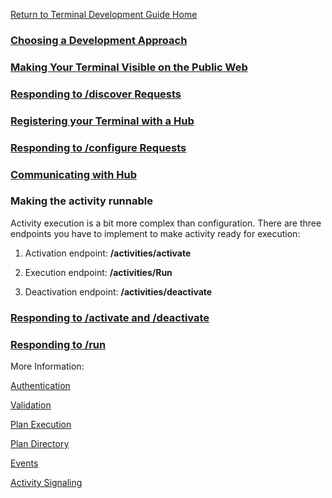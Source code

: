 
[Return to Terminal Development Guide Home](/Docs/ForDevelopers/DevelopmentGuides/TerminalDevelopmentGuide.md)

### [Choosing a Development Approach](/Docs/ForDevelopers/DevelopmentGuides/ChoosingADevelopmentApproach.md)


### [Making Your Terminal Visible on the Public Web](/Docs/ForDevelopers/DevelopmentGuides/PublicVisibility.md)


### [Responding to /discover Requests](/Docs/ForDevelopers/DevelopmentGuides/Guide-TerminalDiscovery.md)


### [Registering your Terminal with a Hub](/Docs/ForDevelopers/DevelopmentGuides/Guide-TerminalRegistration.md)

### [Responding to /configure Requests](/Docs/ForDevelopers/DevelopmentGuides/Guide-ActivityConfiguration.md)

### [Communicating with Hub](/Docs/ForDevelopers/DevelopmentGuides/Guide-HubCommunication.md)

### Making the activity runnable

Activity execution is a bit more complex than configuration. There are three endpoints you have to implement to make activity ready for execution:

1. Activation endpoint: **/activities/activate**

2. Execution endpoint: **/activities/Run**

3. Deactivation endpoint: **/activities/deactivate**


### [Responding to /activate and /deactivate](/Docs/ForDevelopers/DevelopmentGuides/Guide-ActivateDeactivate.md)



### [Responding to /run](/Docs/ForDevelopers/DevelopmentGuides/Guide-ActivityExecution.md)



More Information:

[Authentication](/Docs/ForDevelopers/OperatingConcepts/Authorization/Home.md)

[Validation](/Docs/ForDevelopers/OperatingConcepts/ActivitiesValidation.md)

[Plan Execution](/Docs/ForDevelopers/OperatingConcepts/PlanExecution.md)

[Plan Directory](/Docs/ForDevelopers/OperatingConcepts/PlanDirectory.md)

[Events](/Docs/ForDevelopers/OperatingConcepts/Events.md)

[Activity Signaling](/Docs/ForDevelopers/OperatingConcepts/Signaling.md)
